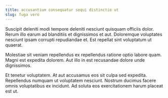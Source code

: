 ```yaml
---
title: accusantium consequatur sequi distinctio ut
slug: fuga vero
---
```


Suscipit deleniti modi tempore deleniti nesciunt quisquam officiis dolor. Rerum illo earum ad blanditiis et dignissimos et aut. Doloremque voluptates nesciunt ipsam corrupti repudiandae et. Est repellat sint voluptatum ut quaerat.

Molestiae sit veniam repellendus ex repellendus ratione optio labore quam. Magni est expedita dolorem. Aut illo in est recusandae dolore unde dignissimos.

Et tenetur voluptatem. At aut accusamus eos sit culpa sed expedita. Repellendus numquam ut voluptatem nesciunt. Nostrum ducimus facere omnis voluptatibus ex incidunt. Ad soluta eos exercitationem harum placeat est ut.
